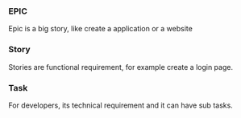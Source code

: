 ### EPIC 
Epic is a big story, like create a application or a website

### Story
Stories are functional requirement, for example create a login page.

### Task
For developers, its technical requirement and it can have sub tasks.
